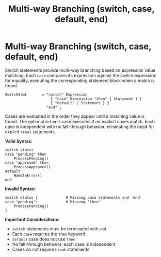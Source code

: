 ﻿---
layout: default
title: Multi-way Branching (switch, case, default, end)
parent: Control Flow
has_children: false
has_toc: false
permalink: /jyro/control-flow/switch/
---

# Multi-way Branching (switch, case, default, end)

Switch statements provide multi-way branching based on expression value matching. Each `case` compares its expression against the switch expression for equality, executing the corresponding statement block when a match is found.

```
SwitchStmt       = "switch" Expression
                     { "case" Expression "then" { Statement } }
                     [ "default" { Statement } ]
                   "end" ;
```

Cases are evaluated in the order they appear until a matching value is found. The optional `default` case executes if no explicit cases match. Each case is independent with no fall-through behavior, eliminating the need for explicit `break` statements.

**Valid Syntax:**
```jyro
switch status
case "pending" then
    ProcessPending()
case "approved" then
    ProcessApproved()
default
    HandleError()
end
```

**Invalid Syntax:**
```jyro
switch status {             # Missing case statements and 'end'
case "pending":             # Missing 'then'
    ProcessPending()
}
```

**Important Considerations:**
- `switch` statements must be terminated with `end`
- Each `case` requires the `then` keyword
- `default` case does not use `then`
- No fall-through behavior; each case is independent
- Cases do not require `break` statements
